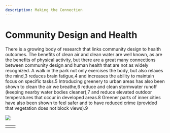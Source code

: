 ```yaml
---
description: Making the Connection
---
```


# Community Design and Health

There is a growing body of research that links community design to health outcomes. The benefits of clean air and clean water are well known, as are the benefits of physical activity, but there are a great many connections between community design and human health that are not as widely recognized. A walk in the park not only exercises the body, but also relaxes the mind,3 reduces brain fatigue,4 and increases the ability to maintain focus on specific tasks.5 Introducing greenery to urban areas has also been shown to clean the air we breathe,6 reduce and clean stormwater runoff \(keeping nearby water bodies cleaner\),7 and reduce elevated outdoor temperatures that occur in developed areas.8 Greener parts of inner cities have also been shown to feel safer and to have reduced crime \(provided that vegetation does not block views\).9

![](.gitbook/assets/bread-cheese-cheese-platter-1893609.jpg)

|  |  |
| :--- | :--- |
|  |  |

